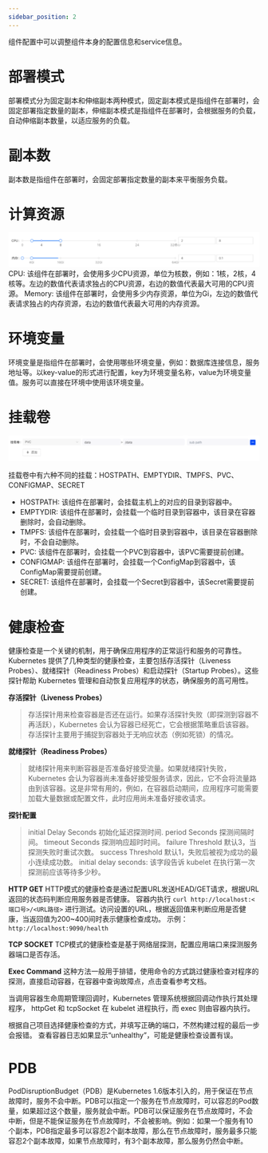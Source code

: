 ```yaml
---
sidebar_position: 2
---
```

组件配置中可以调整组件本身的配置信息和service信息。

# 部署模式
部署模式分为固定副本和伸缩副本两种模式，固定副本模式是指组件在部署时，会固定部署指定数量的副本，伸缩副本模式是指组件在部署时，会根据服务的负载，自动伸缩副本数量，以适应服务的负载。

# 副本数
副本数是指组件在部署时，会固定部署指定数量的副本来平衡服务负载。

# 计算资源
![alt text](image.png)
CPU: 该组件在部署时，会使用多少CPU资源，单位为核数，例如：1核，2核，4核等。左边的数值代表请求独占的CPU资源，右边的数值代表最大可用的CPU资源。
Memory: 该组件在部署时，会使用多少内存资源，单位为Gi，左边的数值代表请求独占的内存资源，右边的数值代表最大可用的内存资源。

# 环境变量
环境变量是指组件在部署时，会使用哪些环境变量，例如：数据库连接信息，服务地址等。以key-value的形式进行配置，key为环境变量名称，value为环境变量值。服务可以直接在环境中使用该环境变量。

# 挂载卷
![alt text](image-1.png)

挂载卷中有六种不同的挂载：HOSTPATH、EMPTYDIR、TMPFS、PVC、CONFIGMAP、SECRET
* HOSTPATH: 该组件在部署时，会挂载主机上的对应的目录到容器中。
* EMPTYDIR: 该组件在部署时，会挂载一个临时目录到容器中，该目录在容器删除时，会自动删除。
* TMPFS: 该组件在部署时，会挂载一个临时目录到容器中，该目录在容器删除时，不会自动删除。
* PVC: 该组件在部署时，会挂载一个PVC到容器中，该PVC需要提前创建。
* CONFIGMAP: 该组件在部署时，会挂载一个ConfigMap到容器中，该ConfigMap需要提前创建。
* SECRET: 该组件在部署时，会挂载一个Secret到容器中，该Secret需要提前创建。

# 健康检查

健康检查是一个关键的机制，用于确保应用程序的正常运行和服务的可靠性。Kubernetes 提供了几种类型的健康检查，主要包括存活探针（Liveness Probes）、就绪探针（Readiness Probes）和启动探针（Startup Probes）。这些探针帮助 Kubernetes 管理和自动恢复应用程序的状态，确保服务的高可用性。

**存活探针（Liveness Probes）**
> 存活探针用来检查容器是否还在运行。如果存活探针失败（即探测到容器不再活跃），Kubernetes 会认为容器已经死亡，它会根据策略重启该容器。存活探针主要用于捕捉到容器处于无响应状态（例如死锁）的情况。
>
**就绪探针（Readiness Probes）**
> 就绪探针用来判断容器是否准备好接受流量。如果就绪探针失败，Kubernetes 会认为容器尚未准备好接受服务请求，因此，它不会将流量路由到该容器。这是非常有用的，例如，在容器启动期间，应用程序可能需要加载大量数据或配置文件，此时应用尚未准备好接收请求。
>
**探针配置**
> initial Delay Seconds 初始化延迟探测时间.
> period Seconds 探测间隔时间。
> timeout Seconds 探测响应超时时间。
> failure Threshold 默认3，当探测失败时重试次数。
> success Threshold 默认1，失败后被视为成功的最小连续成功数。
> initial delay seconds: 该字段告诉 kubelet 在执行第一次探测前应该等待多少秒。

**HTTP GET**
HTTP模式的健康检查是通过配置URL发送HEAD/GET请求，根据URL返回的状态码判断应用服务器是否健康。
容器内执行 `curl http://localhost:<端口号>/<URL路径>` 进行测试。访问设置的URL，根据返回值来判断应用是否健康，当返回值为200~400间时表示健康检查成功。
示例：`http://localhost:9090/health`


**TCP SOCKET**
TCP模式的健康检查是基于网络层探测，配置应用端口来探测服务器端口是否存活。

**Exec Command**
这种方法一般用于排错，使用命令的方式跳过健康检查对程序的探测，直接启动容器，在容器中查询故障点，点击查看参考文档。

当调用容器生命周期管理回调时，Kubernetes 管理系统根据回调动作执行其处理程序， httpGet 和 tcpSocket 在 kubelet 进程执行，而 exec 则由容器内执行。

根据自己项目选择健康检查的方式，并填写正确的端口，不然构建过程的最后一步会报错。
查看容器日志如果显示“unhealthy”，可能是健康检查设置有误。

# PDB
PodDisruptionBudget（PDB）是Kubernetes 1.6版本引入的，用于保证在节点故障时，服务不会中断。PDB可以指定一个服务在节点故障时，可以容忍的Pod数量，如果超过这个数量，服务就会中断。PDB可以保证服务在节点故障时，不会中断，但是不能保证服务在节点故障时，不会被影响。例如：如果一个服务有10个副本，PDB指定最多可以容忍2个副本故障，那么在节点故障时，服务最多只能容忍2个副本故障，如果节点故障时，有3个副本故障，那么服务仍然会中断。